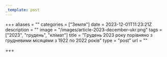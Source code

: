 ```yaml
---
_template: post
---
```



+++
aliases = ""
categories = ["Земля"]
date = 2023-12-01T11:23:21Z
description = ""
image = "/images/article-2023-december-ukr.png"
tags = ["2023", "грудень", "клiмат"]
title = "Грудень 2023 року порівняно з грудневими місяцями з 1922 по 2022 рокiв"
type = "post"
url = ""

+++
